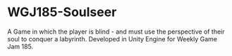 # WGJ185-Soulseer
A Game in which the player is blind - and must use the perspective of their soul to conquer a labyrinth. Developed in Unity Engine for Weekly Game Jam 185.

